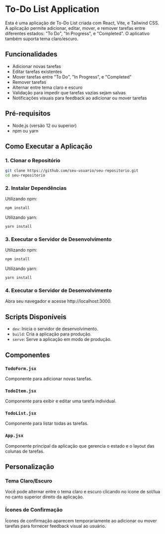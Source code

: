 # To-Do List Application

Esta é uma aplicação de To-Do List criada com React, Vite, e Tailwind CSS. A aplicação permite adicionar, editar, mover, e remover tarefas entre diferentes estados: "To Do", "In Progress", e "Completed". O aplicativo também suporta tema claro/escuro.

## Funcionalidades

- Adicionar novas tarefas
- Editar tarefas existentes
- Mover tarefas entre "To Do", "In Progress", e "Completed"
- Remover tarefas
- Alternar entre tema claro e escuro
- Validação para impedir que tarefas vazias sejam salvas
- Notificações visuais para feedback ao adicionar ou mover tarefas

## Pré-requisitos

- Node.js (versão 12 ou superior)
- npm ou yarn

## Como Executar a Aplicação

### 1. Clonar o Repositório

```sh
git clone https://github.com/seu-usuario/seu-repositorio.git
cd seu-repositorio
```

### 2. Instalar Dependências

Utilizando npm:

```sh
npm install
```

Utilizando yarn:

```sh
yarn install
```

### 3. Executar o Servidor de Desenvolvimento

Utilizando npm:

```sh
npm install
```

Utilizando yarn:

```sh
yarn install
```

### 4. Executar o Servidor de Desenvolvimento

Abra seu navegador e acesse http://localhost:3000.

## Scripts Disponíveis

- `dev`: Inicia o servidor de desenvolvimento.
- `build`: Cria a aplicação para produção.
- `serve`: Serve a aplicação em modo de produção.

## Componentes

### `TodoForm.jsx`

Componente para adicionar novas tarefas.

### `TodoItem.jsx`

Componente para exibir e editar uma tarefa individual.

### `TodoList.jsx`

Componente para listar todas as tarefas.

### `App.jsx`

Componente principal da aplicação que gerencia o estado e o layout das colunas de tarefas.

## Personalização

### Tema Claro/Escuro

Você pode alternar entre o tema claro e escuro clicando no ícone de sol/lua no canto superior direito da aplicação.

### Ícones de Confirmação

Ícones de confirmação aparecem temporariamente ao adicionar ou mover tarefas para fornecer feedback visual ao usuário.
